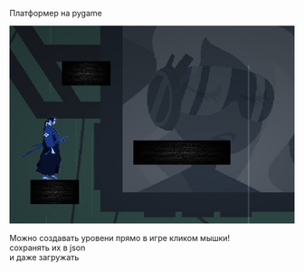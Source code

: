 Платформер на pygame

![pic](https://github.com/Gregorop/matvey_ninja/blob/main/info.png?raw=true)

Можно создавать уровени прямо в игре кликом мышки!  
сохранять их в json  
и даже загружать